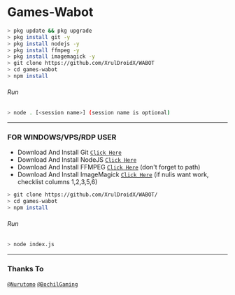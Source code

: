 # Games-Wabot

```bash
> pkg update && pkg upgrade
> pkg install git -y
> pkg install nodejs -y
> pkg install ffmpeg -y
> pkg install imagemagick -y
> git clone https://github.com/XrulDroidX/WABOT
> cd games-wabot
> npm install
```
###### Run
```bash
> node . [<session name>] (session name is optional)
```

---------

### FOR WINDOWS/VPS/RDP USER
* Download And Install Git [`Click Here`](https://git-scm.com/downloads) <br>
* Download And Install NodeJS [`Click Here`](https://nodejs.org/en/download) <br>
* Download And Install FFMPEG [`Click Here`](https://ffmpeg.org/download.html) (don't forget to path) 
* Download And Install ImageMagick [`Click Here`](https://imagemagick.org/script/download.php) (if nulis want work,  checklist columns 1,2,3,5,6) 
```bash
> git clone https://github.com/XrulDroidX/WABOT/
> cd games-wabot
> npm install
```
###### Run
```bash
> node index.js
```
--------------

### Thanks To 
[`@Nurutomo`](https://github.com/Nurutomo)
[`@BochilGaming`](https://github.com/BochilGaming)
